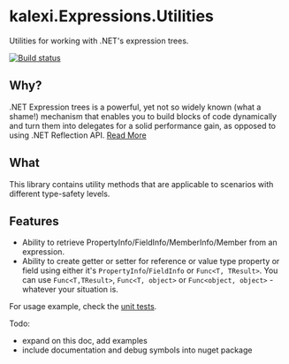 # kalexi.Expressions.Utilities
Utilities for working with .NET's expression trees.

[![Build status](https://ci.appveyor.com/api/projects/status/98ldrus7ajbw0nid?svg=true)](https://ci.appveyor.com/project/kalexii/kalexi-expressions-utilities)

## Why?

.NET Expression trees is a powerful, yet not so widely known (what a shame!) mechanism that enables you to build blocks of code dynamically and turn them into delegates for a solid performance gain, as opposed to using .NET Reflection API.
[Read More](http://geekswithblogs.net/Madman/archive/2008/06/27/faster-reflection-using-expression-trees.aspx)

## What

This library contains utility methods that are applicable to scenarios with different type-safety levels.

## Features

- Ability to retrieve PropertyInfo/FieldInfo/MemberInfo/Member from an expression.
- Ability to create getter or setter for reference or value type property or field using either it's `PropertyInfo`/`FieldInfo` or `Func<T, TResult>`. You can use `Func<T,TResult>`, `Func<T, object>` or `Func<object, object>` - whatever your situation is.

For usage example, check the [unit tests](https://github.com/kalexii/kalexi.Expressions.Utilities/blob/master/kalexi.Expressions.Utilities.Tests/ExpressionUtilitiesTests.cs).

Todo:
 - expand on this doc, add examples
 - include documentation and debug symbols into nuget package
